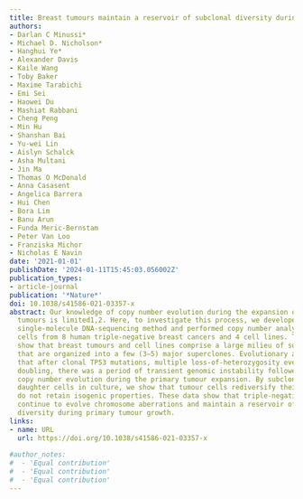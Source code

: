 ```yaml
---
title: Breast tumours maintain a reservoir of subclonal diversity during expansion
authors:
- Darlan C Minussi*
- Michael D. Nicholson*
- Hanghui Ye*
- Alexander Davis
- Kaile Wang
- Toby Baker
- Maxime Tarabichi
- Emi Sei
- Haowei Du
- Mashiat Rabbani
- Cheng Peng
- Min Hu
- Shanshan Bai
- Yu-wei Lin
- Aislyn Schalck
- Asha Multani
- Jin Ma
- Thomas O McDonald
- Anna Casasent
- Angelica Barrera
- Hui Chen
- Bora Lim
- Banu Arun
- Funda Meric-Bernstam
- Peter Van Loo
- Franziska Michor
- Nicholas E Navin
date: '2021-01-01'
publishDate: '2024-01-11T15:45:03.056002Z'
publication_types:
- article-journal
publication: '*Nature*'
doi: 10.1038/s41586-021-03357-x
abstract: Our knowledge of copy number evolution during the expansion of primary breast
  tumours is limited1,2. Here, to investigate this process, we developed a single-cell,
  single-molecule DNA-sequencing method and performed copy number analysis of 16,178 single
  cells from 8 human triple-negative breast cancers and 4 cell lines. The results
  show that breast tumours and cell lines comprise a large milieu of subclones (7–22)
  that are organized into a few (3–5) major superclones. Evolutionary analysis suggests
  that after clonal TP53 mutations, multiple loss-of-heterozygosity events and genome
  doubling, there was a period of transient genomic instability followed by ongoing
  copy number evolution during the primary tumour expansion. By subcloning single
  daughter cells in culture, we show that tumour cells rediversify their genomes and
  do not retain isogenic properties. These data show that triple-negative breast cancers
  continue to evolve chromosome aberrations and maintain a reservoir of subclonal
  diversity during primary tumour growth.
links:
- name: URL
  url: https://doi.org/10.1038/s41586-021-03357-x
  
#author_notes:
#  - 'Equal contribution'
#  - 'Equal contribution'
#  - 'Equal contribution'
---
```



